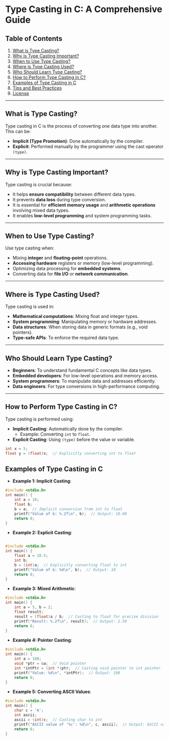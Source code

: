 # Type Casting in C: A Comprehensive Guide

## Table of Contents
1. [What is Type Casting?](#what-is-type-casting)
2. [Why is Type Casting Important?](#why-is-type-casting-important)
3. [When to Use Type Casting?](#when-to-use-type-casting)
4. [Where is Type Casting Used?](#where-is-type-casting-used)
5. [Who Should Learn Type Casting?](#who-should-learn-type-casting)
6. [How to Perform Type Casting in C?](#how-to-perform-type-casting-in-c)
7. [Examples of Type Casting in C](#examples-of-type-casting-in-c)
8. [Tips and Best Practices](#tips-and-best-practices)
9. [License](#license)

---

## What is Type Casting?

Type casting in C is the process of converting one data type into another. This can be:
- **Implicit (Type Promotion)**: Done automatically by the compiler.
- **Explicit**: Performed manually by the programmer using the cast operator `(type)`.

---

## Why is Type Casting Important?

Type casting is crucial because:
- It helps **ensure compatibility** between different data types.
- It prevents **data loss** during type conversion.
- It is essential for **efficient memory usage** and **arithmetic operations** involving mixed data types.
- It enables **low-level programming** and system programming tasks.

---

## When to Use Type Casting?

Use type casting when:
- Mixing **integer** and **floating-point** operations.
- **Accessing hardware** registers or memory (low-level programming).
- Optimizing data processing for **embedded systems**.
- Converting data for **file I/O** or **network communication**.

---

## Where is Type Casting Used?

Type casting is used in:
- **Mathematical computations**: Mixing float and integer types.
- **System programming**: Manipulating memory or hardware addresses.
- **Data structures**: When storing data in generic formats (e.g., void pointers).
- **Type-safe APIs**: To enforce the required data type.

---

## Who Should Learn Type Casting?

- **Beginners**: To understand fundamental C concepts like data types.
- **Embedded developers**: For low-level operations and memory access.
- **System programmers**: To manipulate data and addresses efficiently.
- **Data engineers**: For type conversions in high-performance computing.

---

## How to Perform Type Casting in C?

Type casting is performed using:
- **Implicit Casting**: Automatically done by the compiler.
    - Example: Converting `int` to `float`.
- **Explicit Casting**: Using `(type)` before the value or variable.

```c
int x = 5;
float y = (float)x;  // Explicitly converting int to float
```
## Examples of Type Casting in C

- **Example 1: Implicit Casting**:

```c
#include <stdio.h>
int main() {
    int a = 10;
    float b;
    b = a;  // Implicit conversion from int to float
    printf("Value of b: %.2f\n", b);  // Output: 10.00
    return 0;
}
```

- **Example 2: Explicit Casting**:

```c

#include <stdio.h>
int main() {
    float a = 10.5;
    int b;
    b = (int)a;  // Explicitly converting float to int
    printf("Value of b: %d\n", b);  // Output: 10
    return 0;
}

```
- **Example 3: Mixed Arithmetic**:
```c
#include <stdio.h>
int main() {
    int a = 5, b = 2;
    float result;
    result = (float)a / b;  // Casting to float for precise division
    printf("Result: %.2f\n", result);  // Output: 2.50
    return 0;
}

```

- **Example 4: Pointer Casting**:

```c
#include <stdio.h>
int main() {
    int a = 100;
    void *ptr = &a;  // Void pointer
    int *intPtr = (int *)ptr;  // Casting void pointer to int pointer
    printf("Value: %d\n", *intPtr);  // Output: 100
    return 0;
}

```
- **Example 5: Converting ASCII Values**:

```c
#include <stdio.h>
int main() {
    char c = 'A';
    int ascii;
    ascii = (int)c;  // Casting char to int
    printf("ASCII value of '%c': %d\n", c, ascii);  // Output: ASCII value of 'A': 65
    return 0;
}

```